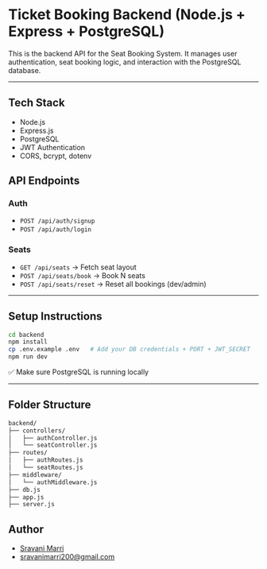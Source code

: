 # Ticket Booking Backend (Node.js + Express + PostgreSQL)

This is the backend API for the Seat Booking System. It manages user authentication, seat booking logic, and interaction with the PostgreSQL database.

---

##  Tech Stack

- Node.js
- Express.js
- PostgreSQL
- JWT Authentication
- CORS, bcrypt, dotenv


##  API Endpoints

### Auth
- `POST /api/auth/signup`
- `POST /api/auth/login`

### Seats
- `GET /api/seats` → Fetch seat layout
- `POST /api/seats/book` → Book N seats
- `POST /api/seats/reset` → Reset all bookings (dev/admin)

---

## Setup Instructions

```bash
cd backend
npm install
cp .env.example .env   # Add your DB credentials + PORT + JWT_SECRET
npm run dev
```

✅ Make sure PostgreSQL is running locally 

---

##  Folder Structure

```bash
backend/
├── controllers/
│   ├── authController.js
│   └── seatController.js
├── routes/
│   ├── authRoutes.js
│   └── seatRoutes.js
├── middleware/
│   └── authMiddleware.js
├── db.js
├── app.js
├── server.js
```



##  Author

-  [Sravani Marri](https://github.com/sravanimarri)
- sravanimarri200@gmail.com

